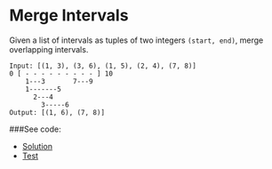 # Merge Intervals

Given a list of intervals as tuples of two integers `(start, end)`, merge overlapping 
 intervals.
```
Input: [(1, 3), (3, 6), (1, 5), (2, 4), (7, 8)]
0 [ - - - - - - - - - ] 10
    1---3       7---9
    1-------5
      2---4
        3-----6
Output: [(1, 6), (7, 8)]
```

###See code:
- [Solution](./__init__.py)
- [Test](./test.py)